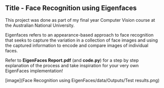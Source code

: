 ## Title - Face Recognition using Eigenfaces

This project was done as part of my final year Computer Vision course at the Australian National University.

Eigenfaces refers to an appearance-based approach to face recognition that seeks to capture the variation in a collection of face images and using the captured information to encode and compare images of individual faces.

Refer to **EigenFaces Report.pdf** (and **code.py**) for a step by step explanation of the process and take inspiration for your very own EigenFaces implementation!

[image](Face Recognition using EigenFaces/data/Outputs/Test results.png)
